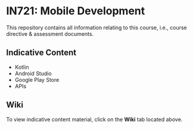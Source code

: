 # IN721: Mobile Development

This repository contains all information relating to this course, i.e., course directive & assessment documents.

## Indicative Content
- Kotlin
- Android Studio
- Google Play Store
- APIs

## Wiki
To view indicative content material, click on the **Wiki** tab located above.
